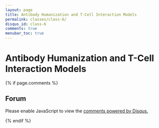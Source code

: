 ```yaml
---
layout: page
title: Antibody Humanization and T-Cell Interaction Models
permalink: classes/class-6/
disqus_id: class-6
comments: true
menubar_toc: true
---
```


# Antibody Humanization and T-Cell Interaction Models

{% if page.comments %}

## Forum

<div id="disqus_thread"></div>
<script>

    var disqus_config = function () {
      this.page.url = '{{ page.url | absolute_url }}';
      this.page.identifier = '{{ page.disqus_id }}';
    };

    (function() { // DON'T EDIT BELOW THIS LINE
    var d = document, s = d.createElement('script');
    s.src = 'https://inmunoinformatics.disqus.com/embed.js';
    s.setAttribute('data-timestamp', +new Date());
    (d.head || d.body).appendChild(s);
    })();

</script>
<noscript>Please enable JavaScript to view the <a href="https://disqus.com/?ref_noscript">comments powered by Disqus.</a></noscript>

<script id="dsq-count-scr" src="//inmunoinformatics.disqus.com/count.js" async></script>
{% endif %}